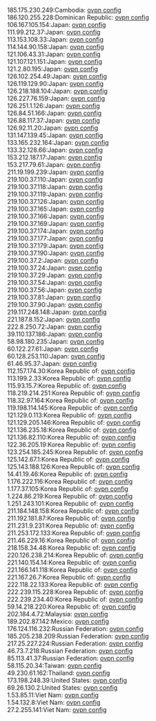 185.175.230.249:Cambodia: [ovpn config](vpn/185_175_230_249.ovpn)  
186.120.255.228:Dominican Republic: [ovpn config](vpn/186_120_255_228.ovpn)  
106.167.105.154:Japan: [ovpn config](vpn/106_167_105_154.ovpn)  
111.99.212.37:Japan: [ovpn config](vpn/111_99_212_37.ovpn)  
113.153.108.33:Japan: [ovpn config](vpn/113_153_108_33.ovpn)  
114.144.90.158:Japan: [ovpn config](vpn/114_144_90_158.ovpn)  
121.106.43.31:Japan: [ovpn config](vpn/121_106_43_31.ovpn)  
121.107.121.151:Japan: [ovpn config](vpn/121_107_121_151.ovpn)  
121.2.80.195:Japan: [ovpn config](vpn/121_2_80_195.ovpn)  
126.102.254.49:Japan: [ovpn config](vpn/126_102_254_49.ovpn)  
126.119.129.90:Japan: [ovpn config](vpn/126_119_129_90.ovpn)  
126.218.188.104:Japan: [ovpn config](vpn/126_218_188_104.ovpn)  
126.227.76.159:Japan: [ovpn config](vpn/126_227_76_159.ovpn)  
126.251.1.126:Japan: [ovpn config](vpn/126_251_1_126.ovpn)  
126.84.51.166:Japan: [ovpn config](vpn/126_84_51_166.ovpn)  
126.88.117.37:Japan: [ovpn config](vpn/126_88_117_37.ovpn)  
126.92.11.20:Japan: [ovpn config](vpn/126_92_11_20.ovpn)  
131.147.139.45:Japan: [ovpn config](vpn/131_147_139_45.ovpn)  
133.165.232.164:Japan: [ovpn config](vpn/133_165_232_164.ovpn)  
133.32.128.66:Japan: [ovpn config](vpn/133_32_128_66.ovpn)  
153.212.187.17:Japan: [ovpn config](vpn/153_212_187_17.ovpn)  
153.217.79.61:Japan: [ovpn config](vpn/153_217_79_61.ovpn)  
211.19.199.239:Japan: [ovpn config](vpn/211_19_199_239.ovpn)  
219.100.37.110:Japan: [ovpn config](vpn/219_100_37_110.ovpn)  
219.100.37.118:Japan: [ovpn config](vpn/219_100_37_118.ovpn)  
219.100.37.119:Japan: [ovpn config](vpn/219_100_37_119.ovpn)  
219.100.37.126:Japan: [ovpn config](vpn/219_100_37_126.ovpn)  
219.100.37.165:Japan: [ovpn config](vpn/219_100_37_165.ovpn)  
219.100.37.166:Japan: [ovpn config](vpn/219_100_37_166.ovpn)  
219.100.37.169:Japan: [ovpn config](vpn/219_100_37_169.ovpn)  
219.100.37.174:Japan: [ovpn config](vpn/219_100_37_174.ovpn)  
219.100.37.177:Japan: [ovpn config](vpn/219_100_37_177.ovpn)  
219.100.37.179:Japan: [ovpn config](vpn/219_100_37_179.ovpn)  
219.100.37.190:Japan: [ovpn config](vpn/219_100_37_190.ovpn)  
219.100.37.2:Japan: [ovpn config](vpn/219_100_37_2.ovpn)  
219.100.37.24:Japan: [ovpn config](vpn/219_100_37_24.ovpn)  
219.100.37.29:Japan: [ovpn config](vpn/219_100_37_29.ovpn)  
219.100.37.54:Japan: [ovpn config](vpn/219_100_37_54.ovpn)  
219.100.37.56:Japan: [ovpn config](vpn/219_100_37_56.ovpn)  
219.100.37.81:Japan: [ovpn config](vpn/219_100_37_81.ovpn)  
219.100.37.90:Japan: [ovpn config](vpn/219_100_37_90.ovpn)  
219.117.248.148:Japan: [ovpn config](vpn/219_117_248_148.ovpn)  
221.187.8.152:Japan: [ovpn config](vpn/221_187_8_152.ovpn)  
222.8.250.72:Japan: [ovpn config](vpn/222_8_250_72.ovpn)  
39.110.137.186:Japan: [ovpn config](vpn/39_110_137_186.ovpn)  
58.98.180.235:Japan: [ovpn config](vpn/58_98_180_235.ovpn)  
60.122.27.61:Japan: [ovpn config](vpn/60_122_27_61.ovpn)  
60.128.253.110:Japan: [ovpn config](vpn/60_128_253_110.ovpn)  
61.46.95.37:Japan: [ovpn config](vpn/61_46_95_37.ovpn)  
112.157.174.30:Korea Republic of: [ovpn config](vpn/112_157_174_30.ovpn)  
113.199.2.33:Korea Republic of: [ovpn config](vpn/113_199_2_33.ovpn)  
115.93.15.7:Korea Republic of: [ovpn config](vpn/115_93_15_7.ovpn)  
118.219.214.251:Korea Republic of: [ovpn config](vpn/118_219_214_251.ovpn)  
118.32.97.164:Korea Republic of: [ovpn config](vpn/118_32_97_164.ovpn)  
119.198.114.145:Korea Republic of: [ovpn config](vpn/119_198_114_145.ovpn)  
121.129.0.113:Korea Republic of: [ovpn config](vpn/121_129_0_113.ovpn)  
121.129.205.146:Korea Republic of: [ovpn config](vpn/121_129_205_146.ovpn)  
121.136.235.18:Korea Republic of: [ovpn config](vpn/121_136_235_18.ovpn)  
121.136.82.110:Korea Republic of: [ovpn config](vpn/121_136_82_110.ovpn)  
122.36.205.19:Korea Republic of: [ovpn config](vpn/122_36_205_19.ovpn)  
123.254.185.245:Korea Republic of: [ovpn config](vpn/123_254_185_245.ovpn)  
125.142.67.1:Korea Republic of: [ovpn config](vpn/125_142_67_1.ovpn)  
125.143.188.126:Korea Republic of: [ovpn config](vpn/125_143_188_126.ovpn)  
14.41.19.46:Korea Republic of: [ovpn config](vpn/14_41_19_46.ovpn)  
1.176.222.116:Korea Republic of: [ovpn config](vpn/1_176_222_116.ovpn)  
1.177.37.105:Korea Republic of: [ovpn config](vpn/1_177_37_105.ovpn)  
1.224.86.219:Korea Republic of: [ovpn config](vpn/1_224_86_219.ovpn)  
1.251.243.101:Korea Republic of: [ovpn config](vpn/1_251_243_101.ovpn)  
211.184.148.158:Korea Republic of: [ovpn config](vpn/211_184_148_158.ovpn)  
211.192.181.87:Korea Republic of: [ovpn config](vpn/211_192_181_87.ovpn)  
211.231.9.231:Korea Republic of: [ovpn config](vpn/211_231_9_231.ovpn)  
211.253.172.133:Korea Republic of: [ovpn config](vpn/211_253_172_133.ovpn)  
211.46.229.16:Korea Republic of: [ovpn config](vpn/211_46_229_16.ovpn)  
218.158.34.48:Korea Republic of: [ovpn config](vpn/218_158_34_48.ovpn)  
220.126.238.214:Korea Republic of: [ovpn config](vpn/220_126_238_214.ovpn)  
221.140.154.14:Korea Republic of: [ovpn config](vpn/221_140_154_14.ovpn)  
221.166.141.118:Korea Republic of: [ovpn config](vpn/221_166_141_118.ovpn)  
221.167.26.7:Korea Republic of: [ovpn config](vpn/221_167_26_7.ovpn)  
222.118.22.133:Korea Republic of: [ovpn config](vpn/222_118_22_133.ovpn)  
222.239.115.228:Korea Republic of: [ovpn config](vpn/222_239_115_228.ovpn)  
222.239.234.40:Korea Republic of: [ovpn config](vpn/222_239_234_40.ovpn)  
59.14.218.220:Korea Republic of: [ovpn config](vpn/59_14_218_220.ovpn)  
202.184.4.72:Malaysia: [ovpn config](vpn/202_184_4_72.ovpn)  
189.202.87.142:Mexico: [ovpn config](vpn/189_202_87_142.ovpn)  
176.124.116.232:Russian Federation: [ovpn config](vpn/176_124_116_232.ovpn)  
185.205.238.209:Russian Federation: [ovpn config](vpn/185_205_238_209.ovpn)  
217.25.227.224:Russian Federation: [ovpn config](vpn/217_25_227_224.ovpn)  
46.73.7.218:Russian Federation: [ovpn config](vpn/46_73_7_218.ovpn)  
85.113.41.37:Russian Federation: [ovpn config](vpn/85_113_41_37.ovpn)  
58.115.20.34:Taiwan: [ovpn config](vpn/58_115_20_34.ovpn)  
49.230.61.162:Thailand: [ovpn config](vpn/49_230_61_162.ovpn)  
173.198.248.39:United States: [ovpn config](vpn/173_198_248_39.ovpn)  
69.26.130.2:United States: [ovpn config](vpn/69_26_130_2.ovpn)  
1.53.85.11:Viet Nam: [ovpn config](vpn/1_53_85_11.ovpn)  
1.54.132.8:Viet Nam: [ovpn config](vpn/1_54_132_8.ovpn)  
27.2.255.141:Viet Nam: [ovpn config](vpn/27_2_255_141.ovpn)  
